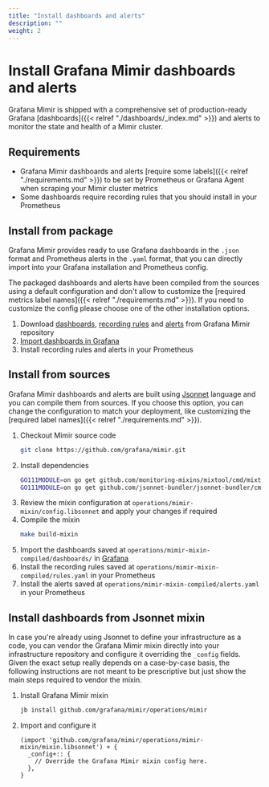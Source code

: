```yaml
---
title: "Install dashboards and alerts"
description: ""
weight: 2
---
```


# Install Grafana Mimir dashboards and alerts

Grafana Mimir is shipped with a comprehensive set of production-ready Grafana [dashboards]({{< relref "./dashboards/_index.md" >}}) and alerts to monitor the state and health of a Mimir cluster.

## Requirements

- Grafana Mimir dashboards and alerts [require some labels]({{< relref "./requirements.md" >}}) to be set by Prometheus or Grafana Agent when scraping your Mimir cluster metrics
- Some dashboards require recording rules that you should install in your Prometheus

## Install from package

Grafana Mimir provides ready to use Grafana dashboards in the `.json` format and Prometheus alerts in the `.yaml` format, that you can directly import into your Grafana installation and Prometheus config.

The packaged dashboards and alerts have been compiled from the sources using a default configuration and don't allow to customize the [required metrics label names]({{< relref "./requirements.md" >}}). If you need to customize the config please choose one of the other installation options.

1. Download [dashboards](https://github.com/grafana/mimir/tree/main/operations/mimir-mixin-compiled/dashboards), [recording rules](https://github.com/grafana/mimir/blob/main/operations/mimir-mixin-compiled/rules.yaml) and [alerts](https://github.com/grafana/mimir/blob/main/operations/mimir-mixin-compiled/alerts.yaml) from Grafana Mimir repository
2. [Import dashboards in Grafana](https://grafana.com/docs/grafana/latest/dashboards/export-import/#import-dashboard)
3. Install recording rules and alerts in your Prometheus

## Install from sources

Grafana Mimir dashboards and alerts are built using [Jsonnet](https://jsonnet.org) language and you can compile them from sources. If you choose this option, you can change the configuration to match your deployment, like customizing the [required label names]({{< relref "./requirements.md" >}}).

1. Checkout Mimir source code
   ```bash
   git clone https://github.com/grafana/mimir.git
   ```
2. Install dependencies
   ```bash
   GO111MODULE=on go get github.com/monitoring-mixins/mixtool/cmd/mixtool
   GO111MODULE=on go get github.com/jsonnet-bundler/jsonnet-bundler/cmd/jb
   ```
3. Review the mixin configuration at `operations/mimir-mixin/config.libsonnet` and apply your changes if required
4. Compile the mixin
   ```bash
   make build-mixin
   ```
5. Import the dashboards saved at `operations/mimir-mixin-compiled/dashboards/` in [Grafana](https://grafana.com/docs/grafana/latest/dashboards/export-import/#import-dashboard)
6. Install the recording rules saved at `operations/mimir-mixin-compiled/rules.yaml` in your Prometheus
7. Install the alerts saved at `operations/mimir-mixin-compiled/alerts.yaml` in your Prometheus

## Install dashboards from Jsonnet mixin

In case you're already using Jsonnet to define your infrastructure as a code, you can vendor the Grafana Mimir mixin directly into your infrastructure repository and configure it overriding the `_config` fields. Given the exact setup really depends on a case-by-case basis, the following instructions are not meant to be prescriptive but just show the main steps required to vendor the mixin.

1. Install Grafana Mimir mixin
   ```bash
   jb install github.com/grafana/mimir/operations/mimir
   ```
2. Import and configure it
   ```jsonnet
   (import 'github.com/grafana/mimir/operations/mimir-mixin/mixin.libsonnet') + {
     _config+:: {
       // Override the Grafana Mimir mixin config here.
     },
   }
   ```
